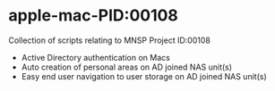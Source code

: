 # apple-mac-PID:00108
Collection of scripts relating to MNSP Project ID:00108 
- Active Directory authentication on Macs
- Auto creation of personal areas on AD joined NAS unit(s)
- Easy end user navigation to user storage on AD joined NAS unit(s)
